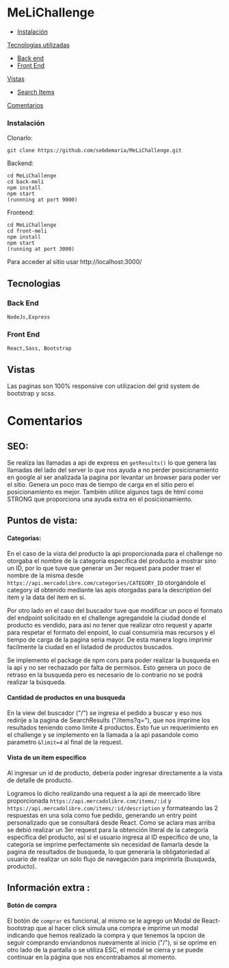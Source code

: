 # MeLiChallenge

  - [Instalación](#instalacion)

[Tecnologias utilizadas](#Tecnologias)
  - [Back end](#back-end)
  - [Front End](#front-end)

[Vistas](#vistas)
  - [Search Items](#buscar-items)

[Comentarios](#comentarios)


### Instalación

Clonarlo:

```
git clone https://github.com/sebdemaria/MeLiChallenge.git
```

Backend:

```
cd MeLiChallenge
cd back-meli
npm install
npm start
(runnning at port 9000)
```

Frontend:

```
cd MeLiChallenge
cd front-meli
npm install
npm start
(running at port 3000)
```
Para acceder al sitio usar http://localhost:3000/

## Tecnologias

### Back End
```
NodeJs,Express
```

### Front End
```
React,Sass, Bootstrap
```

## Vistas

Las paginas son 100% responsive con utilizacion del grid system de bootstrap y scss.

# Comentarios

## SEO:
Se realiza las llamadas a api de express en `getResults()` lo que genera las llamadas del lado del server lo que nos ayuda a no perder posicionamiento en google al ser analizada la pagina por levantar un browser para poder ver el sitio. Genera un poco mas de tiempo de carga en el sitio pero el posicionamiento es mejor. También utilice algunos tags de html como STRONG que proporciona una ayuda extra en el posicionamiento.

## Puntos de vista:

#### Categorias:
En el caso de la vista del producto la api proporcionada para el challenge no otorgaba el nombre de la categoria especifica del producto a mostrar sino un ID, por lo que tuve que generar un 3er request para poder traer el nombre de la misma desde ``https://api.mercadolibre.com/categories/CATEGORY_ID`` otorgándole el category id obtenido mediante las apis otorgadas para la description del item y la data del item en si.

Por otro lado en el caso del buscador tuve que modificar un poco el formato del endpoint solicitado en el challenge agregandole la ciudad donde el producto es vendido, para asi no tener que realizar otro request y aparte para respetar el formato del enpoint, lo cual consumiria mas recursos y el tiempo de carga de la pagina seria mayor. De esta manera logro imprimir facilmente la ciudad en el listadod de productos buscados.

Se implemento el package de npm cors para poder realizar la busqueda en la api y no ser rechazado por falta de permisos. Esto genera un poco de retraso en la busqueda pero es necesario de lo contrario no se podrá realizar la búsqueda.

#### Cantidad de productos en una busqueda

En la view del buscador ("/") se ingresa el pedido a buscar y eso nos redirije a la pagina de SearchResults ("/items?q="), que nos imprime los resultados teniendo como limite 4 productos. Esto fue un requerimiento en el challenge y se implemento en la llamada a la api pasandole como parametro `&limit=4` al final de la request.

#### Vista de un item especifico

Al ingresar un id de producto, debería poder ingresar directamente a la vista de detalle de producto.

Logramos lo dicho realizando una request a la api de meercado libre proporcionada 
``https://api.mercadolibre.com/items/​:id`` y ``https://api.mercadolibre.com/items/​:id​/description``
y formateando las 2 respuestas en una sola como fue pedido, generando un entry point personalizado que se consultará desde React. Como se aclara mas arriba se debió realizar un 3er request para la obtención literal de la categoría específica del producto, así si el usuario ingresa al ID específico de uno, la categoría se imprime perfectamente sin necesidad de llamarla desde la pagina de resultados de busqueda, lo que generaría la obligatoriedad al usuario de realizar un solo flujo de navegación para imprimirla (busqueda, producto).

## Información extra :

#### Botón de compra

El botón de `comprar` es funcional, al mismo se le agrego un Modal de React-bootstrap que al hacer click simula una compra e imprime un modal indicando que hemos realizado la compra y que tenemos la opcion de seguir comprando enviandonos nuevamente al inicio ("/"), si se oprime en otro lado de la pantalla o se utiliza ESC, el modal se cierra y se puede continuar en la página que nos encontrabamos al momento.


